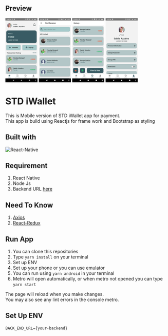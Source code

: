 ## Preview
<img src="./screenshoot/Screenshot_20220915-204629.png" width="100" height="auto" alt="Home">
<img src="./screenshoot/Screenshot_20220915-204716.png" width="100" height="auto" alt="Home">
<img src="./screenshoot/Screenshot_20220915-205059.png" width="100" height="auto" alt="Home">
<img src="./screenshoot/Screenshot_20220915-212257.png" width="100" height="auto" alt="Home">

# STD iWallet

This is Mobile version of STD iWallet app for payment. <br/>
This app is build using Reactjs for frame work and Bootstrap as styling

## Built with 
![React-Native](https://img.shields.io/badge/React--Native-v0.69.4-green?style=flat)

## Requirement
1. React Native
2. Node Js
3. Backend URL [here](https://github.com/ramdhanstdi/fw9-backend)

## Need To Know 
1. [Axios](https://axios-http.com/docs/intro)
2. [React-Redux](https://react-redux.js.org/)

## Run App
1. You can clone this repositories
2. Type `yarn install` on your terminal 
3. Set up ENV
4. Set up your phone or you can use emulator
5. You can run using `yarn android` in your terminal
6. Metro will open automatically, or when metro not opened you can type `yarn start`

The page will reload when you make changes.\
You may also see any lint errors in the console metro.

## Set Up ENV
```
BACK_END_URL={your-backend}
```

